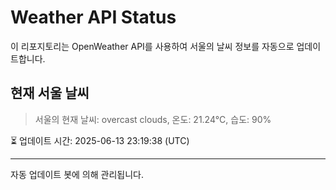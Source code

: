 
# Weather API Status

이 리포지토리는 OpenWeather API를 사용하여 서울의 날씨 정보를 자동으로 업데이트합니다.

## 현재 서울 날씨
> 서울의 현재 날씨: overcast clouds, 온도: 21.24°C, 습도: 90%

⏳ 업데이트 시간: 2025-06-13 23:19:38 (UTC)

---
자동 업데이트 봇에 의해 관리됩니다.
